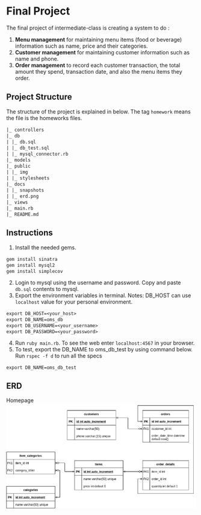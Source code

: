 # Final Project
The final project of intermediate-class is creating a system to do :
1. **Menu management** for maintaining menu items (food or beverage) information such as
name, price and their categories.
2. **Customer management** for maintaining customer information such as name and phone.
3. **Order management** to record each customer transaction, the total amount they spend,
transaction date, and also the menu items they order.

## Project Structure
The structure of the project is explained in below. The tag `homework` means the file is the homeworks files.
```
|_ controllers
|_ db
| |_ db.sql  
| |_ db_test.sql         
| |_ mysql_connector.rb  
|_ models
|_ public
| |_ img
| |_ stylesheets
|_ docs
| |_ snapshots   
| |_ erd.png   
|_ views   
|_ main.rb            
|_ README.md
```

## Instructions
1. Install the needed gems.
```
gem install sinatra
gem install mysql2
gem install simplecov
```
2. Login to mysql using the username and password. Copy and paste `db.sql` contents to mysql.
3. Export the environment variables in terminal. Notes: DB_HOST can use `localhost` value for your personal environment.
```
export DB_HOST=<your_host>          
export DB_NAME=oms_db
export DB_USERNAME=<your_username>
export DB_PASSWORD=<your_password>
```
4. Run `ruby main.rb`. To see the web enter `localhost:4567` in your browser.
5. To test, export the DB_NAME to oms_db_test by using command below. Run `rspec -f d` to run all the specs 
```
export DB_NAME=oms_db_test
```

## ERD
Homepage\
<img src="docs/erd.png" width=700>
